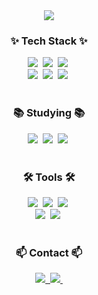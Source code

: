 <!--타이틀 부분-->
<div align="center">
  <img src="https://capsule-render.vercel.app/api?type=venom&color=auto&height=300&section=header&text=Welcome!&fontSize=90" />
</div>

<!--내용 부분-->
<h3 align="center">✨ Tech Stack ✨</h3>
<div align="center">
  <img src="https://img.shields.io/badge/JPA-20232a.svg?style=for-the-badge&logo=JPA&logoColor=61DAFB" />&nbsp
  <img src="https://img.shields.io/badge/JAVA-F7DF1E.svg?style=for-the-badge&logo=JAVA&logoColor=20232a" />&nbsp
  <img src="https://img.shields.io/badge/Springboot-E34F26.svg?style=for-the-badge&logo=Springboot&logoColor=white" />&nbsp
</div>

<div align="center">
  <img src="https://img.shields.io/badge/SpringSecurity-DB7093?style=for-the-badge&logo=SpringSecurity&logoColor=ffd35b" />&nbsp
  <img src="https://img.shields.io/badge/Redis-1daabb.svg?style=for-the-badge&logo=Redis&logoColor=white" />&nbsp
  <img src="https://img.shields.io/badge/MySQL-1572B6.svg?style=for-the-badge&logo=MySQL&logoColor=white" />&nbsp
</div>

<br>

<h3 align="center">📚 Studying 📚</h3>
<div align="center">
  <img src="https://img.shields.io/badge/Docker-007ACC.svg?style=for-the-badge&logo=Docker&logoColor=white" />&nbsp
  <img src="https://img.shields.io/badge/Mybatis-FF4154?style=for-the-badge&logo=Mybatis%20query&logoColor=white" />&nbsp
  <img src="https://img.shields.io/badge/Javascript-3578E5?style=for-the-badge&logo=Javascript&logoColor=white" />&nbsp
</div>

<br>

<h3 align="center">🛠 Tools 🛠</h3>
<div align="center">
  <img src="https://img.shields.io/badge/git-F05033.svg?style=for-the-badge&logo=git&logoColor=white" />&nbsp
  <img src="https://img.shields.io/badge/github-181717.svg?style=for-the-badge&logo=github&logoColor=white" />&nbsp
  <img src="https://img.shields.io/badge/Notion-F3F3F3.svg?style=for-the-badge&logo=notion&logoColor=black" />&nbsp
</div>

<div align="center">
  <img src="https://img.shields.io/badge/Jira-08253c.svg?style=for-the-badge&logo=Jira%20photoshop&logoColor=37abff" />&nbsp
  <img src="https://img.shields.io/badge/figma-F24E1E.svg?style=for-the-badge&logo=figma&logoColor=white" />&nbsp
</div>

<br>

<h3 align="center">📫 Contact 📫</h3>
<div align="center">
  <a href="https://velog.io/@beongho7730/posts">
    <img src="https://img.shields.io/badge/Velog-1EBC8F?style=for-the-badge&logo=velog&logoColor=white" />&nbsp
  </a>
  <a href="byeonghobag5@gmail.com">
    <img
      src="https://img.shields.io/badge/byeonghobag5@gmail.com-D14836?style=for-the-badge&logo=gmail&logoColor=white"/>&nbsp
  </a>
</div>
